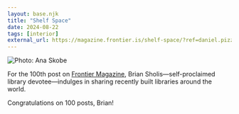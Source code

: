 ```yaml
---
layout: base.njk
title: "Shelf Space"
date: 2024-08-22
tags: [interior]
external_url: https://magazine.frontier.is/shelf-space/?ref=daniel.pizza
---
```


![Photo: Ana Skobe](/assets/links/shelf-space.avif "Photo: Ana Skobe")

For the 100th post on [Frontier Magazine](https://magazine.frontier.is/?ref=daniel.pizza "Frontier Magazine homepage"), Brian Sholis—self-proclaimed library devotee—indulges in sharing recently built libraries around the world.

Congratulations on 100 posts, Brian!